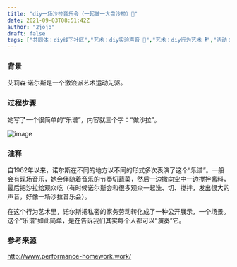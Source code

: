 ```yaml
---
title: "diy一场沙拉音乐会（一起做一大盘沙拉）🥗"
date: 2021-09-03T08:51:42Z
author: "2jojo"
draft: false
tags: ["共同体：diy线下社区","艺术：diy实验声音 🎵","艺术：diy行为艺术 🕴","活动：diy一种吃 🍱","活动：diy一种劳动/工作","共同体：diy一个家 👩‍👩‍👧‍👧"]
---
```


### 背景
艾莉森·诺尔斯是一个激浪派艺术运动先驱。

### 过程步骤
她写了一个很简单的“乐谱”，内容就三个字：“做沙拉”。

![image](https://user-images.githubusercontent.com/89564246/137462589-760028b2-346e-40bb-b07b-410ef1b98457.png)


### 注释
自1962年以来，诺尔斯在不同的地方以不同的形式多次表演了这个“乐谱”。一般会有现场音乐，她会伴随着音乐的节奏切蔬菜，然后一边撒向空中一边搅拌酱料，最后把沙拉给观众吃（有时候诺尔斯会和很多观众一起洗、切、搅拌，发出很大的声音，好像一场沙拉音乐会）。

在这个行为艺术里，诺尔斯把私密的家务劳动转化成了一种公开展示，一个场景。这个“乐谱”如此简单，是在告诉我们其实每个人都可以“演奏”它。

### 参考来源
http://www.performance-homework.work/

